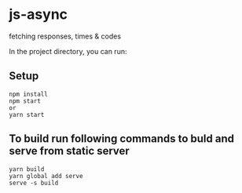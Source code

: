 # js-async
  fetching responses, times & codes


  In the project directory, you can run:
## Setup

```
npm install
npm start 
or
yarn start
```
## To build run following commands to buld and serve from static server

```
yarn build
yarn global add serve
serve -s build
```
